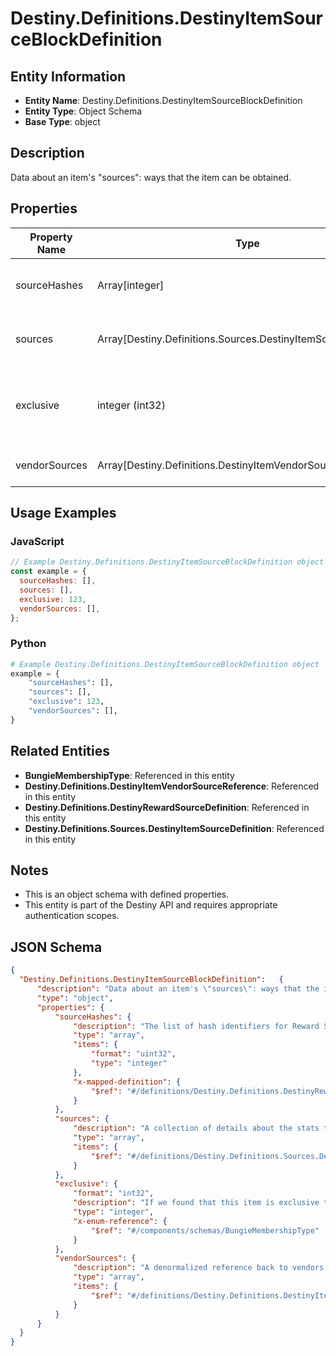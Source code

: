 # Destiny.Definitions.DestinyItemSourceBlockDefinition

## Entity Information
- **Entity Name**: Destiny.Definitions.DestinyItemSourceBlockDefinition
- **Entity Type**: Object Schema
- **Base Type**: object

## Description
Data about an item's "sources": ways that the item can be obtained.

## Properties

| Property Name | Type | Description | Required |
|---------------|------|-------------|----------|
| sourceHashes | Array[integer] | The list of hash identifiers for Reward Sources that hint where the item can be found (DestinyRewardSourceDefinition). | No |
| sources | Array[Destiny.Definitions.Sources.DestinyItemSourceDefinition] | A collection of details about the stats that were computed for the ways we found that the item could be spawned. | No |
| exclusive | integer (int32) | If we found that this item is exclusive to a specific platform, this will be set to the BungieMembershipType enumeration that matches that platform. | No |
| vendorSources | Array[Destiny.Definitions.DestinyItemVendorSourceReference] | A denormalized reference back to vendors that potentially sell this item. | No |

## Usage Examples

### JavaScript
```javascript
// Example Destiny.Definitions.DestinyItemSourceBlockDefinition object
const example = {
  sourceHashes: [],
  sources: [],
  exclusive: 123,
  vendorSources: [],
};
```

### Python
```python
# Example Destiny.Definitions.DestinyItemSourceBlockDefinition object
example = {
    "sourceHashes": [],
    "sources": [],
    "exclusive": 123,
    "vendorSources": [],
}
```

## Related Entities
- **BungieMembershipType**: Referenced in this entity
- **Destiny.Definitions.DestinyItemVendorSourceReference**: Referenced in this entity
- **Destiny.Definitions.DestinyRewardSourceDefinition**: Referenced in this entity
- **Destiny.Definitions.Sources.DestinyItemSourceDefinition**: Referenced in this entity

## Notes
- This is an object schema with defined properties.
- This entity is part of the Destiny API and requires appropriate authentication scopes.

## JSON Schema
```json
{
  "Destiny.Definitions.DestinyItemSourceBlockDefinition":   {
      "description": "Data about an item's \"sources\": ways that the item can be obtained.",
      "type": "object",
      "properties": {
          "sourceHashes": {
              "description": "The list of hash identifiers for Reward Sources that hint where the item can be found (DestinyRewardSourceDefinition).",
              "type": "array",
              "items": {
                  "format": "uint32",
                  "type": "integer"
              },
              "x-mapped-definition": {
                  "$ref": "#/definitions/Destiny.Definitions.DestinyRewardSourceDefinition"
              }
          },
          "sources": {
              "description": "A collection of details about the stats that were computed for the ways we found that the item could be spawned.",
              "type": "array",
              "items": {
                  "$ref": "#/definitions/Destiny.Definitions.Sources.DestinyItemSourceDefinition"
              }
          },
          "exclusive": {
              "format": "int32",
              "description": "If we found that this item is exclusive to a specific platform, this will be set to the BungieMembershipType enumeration that matches that platform.",
              "type": "integer",
              "x-enum-reference": {
                  "$ref": "#/components/schemas/BungieMembershipType"
              }
          },
          "vendorSources": {
              "description": "A denormalized reference back to vendors that potentially sell this item.",
              "type": "array",
              "items": {
                  "$ref": "#/definitions/Destiny.Definitions.DestinyItemVendorSourceReference"
              }
          }
      }
  }
}
```
